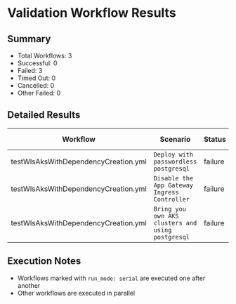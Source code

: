 # Validation Workflow Results

## Summary
- Total Workflows: 3
- Successful: 0
- Failed: 3
- Timed Out: 0
- Cancelled: 0
- Other Failed: 0

## Detailed Results

| Workflow | Scenario | Status | Duration | Run URL |
|----------|----------|---------|-----------|----------|
| testWlsAksWithDependencyCreation.yml | `Deploy with passwordless postgresql` | failure | 0h:23m:37s | [View Run](https://github.com/azure-javaee/weblogic-azure/actions/runs/17542028668) |
| testWlsAksWithDependencyCreation.yml | `Disable the App Gateway Ingress Controller` | failure | 0h:4m:43s | [View Run](https://github.com/azure-javaee/weblogic-azure/actions/runs/17542541163) |
| testWlsAksWithDependencyCreation.yml | `Bring you own AKS clusters and using postgresql` | failure | 0h:4m:24s | [View Run](https://github.com/azure-javaee/weblogic-azure/actions/runs/17542659831) |


## Execution Notes
- Workflows marked with `run_mode: serial` are executed one after another
- Other workflows are executed in parallel
